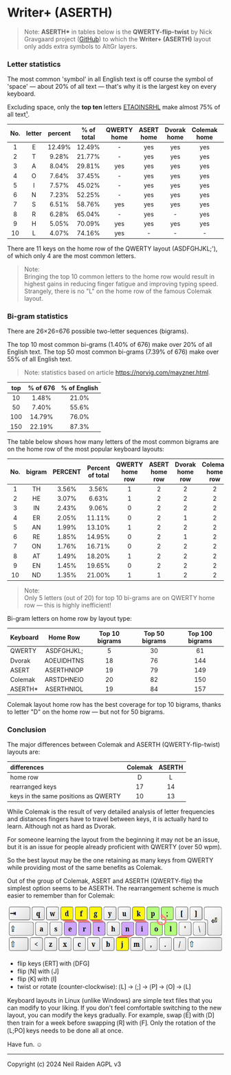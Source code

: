 # Writer+ (ASERTH)

>Note: **ASERTH\*** in tables below is the **QWERTY-flip-twist** by Nick Gravgaard project ([GitHub](https://github.com/nick-gravgaard/qwerty-flip)) to which the **Writer+ (ASERTH)** layout only adds extra symbols to AltGr layers.

### Letter statistics

The most common 'symbol' in all English text is off course the symbol of 'space' — about 20% of all text — that's why it is the largest key on every keyboard.

Excluding space, only the **top ten** letters [ETAOINSRHL](https://norvig.com/mayzner.html) make almost 75% of all text[¹](https://norvig.com/mayzner.html).

| No. | letter | percent | % of total | QWERTY home | ASERT home | Dvorak home | Colemak home | ASERTH\* home |
|:---:|:------:|:-------:|:----------:|:-----------:|:----------:|:-----------:|:------------:|:-------------:|
|  1  | E | 12.49% | 12.49% |  -  | yes | yes | yes | yes |
|  2  | T |  9.28% | 21.77% |  -  | yes | yes | yes | yes |
|  3  | A |  8.04% | 29.81% | yes | yes | yes | yes | yes |
|  4  | O |  7.64% | 37.45% |  -  | yes | yes | yes | yes |
|  5  | I |  7.57% | 45.02% |  -  | yes | yes | yes | yes |
|  6  | N |  7.23% | 52.25% |  -  | yes | yes | yes | yes |
|  7  | S |  6.51% | 58.76% | yes | yes | yes | yes | yes |
|  8  | R |  6.28% | 65.04% |  -  | yes |  -  | yes | yes |
|  9  | H |  5.05% | 70.09% | yes | yes | yes | yes | yes |
| 10  | L |  4.07% | 74.16% | yes |  -  |  -  |  -  | yes |

There are 11 keys on the home row of the QWERTY layout (ASDFGHJKL;'), of which only 4 are the most common letters.  

>Note:  
>Bringing the top 10 common letters to the home row would result in highest gains in reducing finger fatigue and improving typing speed.  
>Strangely, there is no "L" on the home row of the famous Colemak layout.

### Bi-gram statistics

There are 26×26=676 possible two-letter sequences (bigrams).

The top 10 most common bi-grams (1.40% of 676) make over 20% of all English text.
The top 50 most common bi-grams (7.39% of 676) make over 55% of all English text.
>Note: statistics based on article <https://norvig.com/mayzner.html>.

| top | % of 676 | % of English |
|:---:|:--------:|:------------:|
|  10 |    1.48% |     21.0%    |
|  50 |    7.40% |     55.6%    |
| 100 |   14.79% |     76.0%    |
| 150 |   22.19% |     87.3%    |


The table below shows how many letters of the most common bigrams are on the home row of the most popular keyboard layouts:

| No. |  bigram | PERCENT | Percent of total | QWERTY home row | ASERT home row | Dvorak home row | Colemak home row | ASERTH* |
|:---:|:-------:|:-------:|:--------:|:---:|:---:|:---:|:---:|:---:|
|  1  |    TH   | 3.56%   |   3.56%  |  1  |  2  |  2  |  2  |  2  |
|  2  |    HE   | 3.07%   |   6.63%  |  1  |  2  |  2  |  2  |  2  |
|  3  |    IN   | 2.43%   |   9.06%  |  0  |  2  |  2  |  2  |  2  |
|  4  |    ER   | 2.05%   |  11.11%  |  0  |  2  |  1  |  2  |  2  |
|  5  |    AN   | 1.99%   |  13.10%  |  1  |  2  |  2  |  2  |  2  |
|  6  |    RE   | 1.85%   |  14.95%  |  0  |  2  |  1  |  2  |  2  |
|  7  |    ON   | 1.76%   |  16.71%  |  0  |  2  |  2  |  2  |  2  |
|  8  |    AT   | 1.49%   |  18.20%  |  1  |  2  |  2  |  2  |  2  |
|  9  |    EN   | 1.45%   |  19.65%  |  0  |  2  |  2  |  2  |  2  |
| 10  |    ND   | 1.35%   |  21.00%  |  1  |  1  |  2  |  2  |  1  |

>Note:  
>Only 5 letters (out of 20) for top 10 bi-grams are on QWERTY home row — this is highly inefficient!

Bi-gram letters on home row by layout type:

| Keyboard |  Home Row  | Top 10 bigrams | Top 50 bigrams | Top 100 bigrams |
|:---------|:----------:|:--------------:|:--------------:|:--------------:|
| QWERTY   | ASDFGHJKL; |  5 | 30 |  61 |
| Dvorak   | AOEUIDHTNS | 18 | 76 | 144 |
| ASERT    | ASERTHNIOP | 19 | 79 | 149 |
| Colemak  | ARSTDHNEIO | 20 | 82 | 150 |
| ASERTH*  | ASERTHNIOL | 19 | 84 | 157 |

Colemak layout home row has the best coverage for top 10 bigrams, thanks to letter "D" on the home row — but not for 50 bigrams.  

### Conclusion

The major differences between Colemak and ASERTH (QWERTY-flip-twist) layouts are:

| differences| Colemak | ASERTH |
|:-----------|:-------:|:------:|
| home row   |     D   |    L   |
| rearranged keys | 17 | 14 |
| keys in the same positions as QWERTY | 10 | 13 |

While Colemak is the result of very detailed analysis of letter frequencies and distances fingers have to travel between keys, it is actually hard to learn.
Although not as hard as Dvorak. 

For someone learning the layout from the beginning it may not be an issue, but it is an issue for people already proficient with QWERTY (over 50 wpm). 

So the best layout may be the one retaining as many keys from QWERTY while providing most of the same benefits as Colemak.

Out of the group of Colemak, ASERT and ASERTH (QWERTY-flip) the simplest option seems to be ASERTH. The rearrangement scheme is much easier to remember than for  Colemak:

![](WriterASERT.png)

 * flip keys ⟮ERT⟯ with ⟮DFG⟯
 * flip ⟮N⟯ with ⟮J⟯
 * flip ⟮K⟯ with ⟮I⟯
 * twist or rotate (counter-clockwise): ⟮L⟯ → ⟮;⟯ → ⟮P⟯ → ⟮O⟯ → ⟮L⟯

Keyboard layouts in Linux (unlike Windows) are simple text files that you can modify to your liking.
If you don't feel comfortable switching to the new layout, you can modify the keys gradually.
For example, swap ⟮E⟯ with ⟮D⟯ then train for a week before swapping ⟮R⟯ with ⟮F⟯. Only the rotation of the ⟮L;PO⟯ keys needs to be done all at once.

Have fun. ☺


-----
Copyright (c) 2024 Neil Raiden AGPL v3
